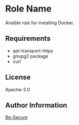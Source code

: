 Role Name
=========

Ansible role for installing Docker.

Requirements
------------

- apt-transport-https
- gnupg2 package
- curl

License
-------

Apache-2.0

Author Information
------------------

[Be-Secure](https://github.com/Be-Secure)
